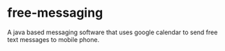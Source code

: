 free-messaging
==============

A java based messaging software that uses google calendar to send free text messages to mobile phone.
